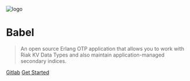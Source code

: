 <!-- _coverpage.md -->

![logo](https://www.leapsight.com/assets/img/logo-dark.png)

# Babel
> An open source Erlang OTP application that allows you to work with Riak KV Data Types and also maintain application-managed secondary indices.


[Gitlab](https://gitlab.com/leapsight/babel/)
[Get Started](README.md)